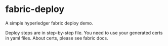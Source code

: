 # fabric-deploy
A simple hyperledger fabric deploy demo.

Deploy steps are in step-by-step file. You need to use your generated certs in yaml files. About certs, please see fabric docs.
